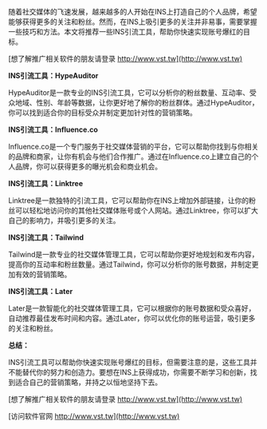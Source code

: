 随着社交媒体的飞速发展，越来越多的人开始在INS上打造自己的个人品牌，希望能够获得更多的关注和粉丝。然而，在INS上吸引更多的关注并非易事，需要掌握一些技巧和方法。本文将推荐一些INS引流工具，帮助你快速实现账号爆红的目标。

[想了解推广相关软件的朋友请登录 http://www.vst.tw](http://www.vst.tw)

**INS引流工具：HypeAuditor**

HypeAuditor是一款专业的INS引流工具，它可以分析你的粉丝数量、互动率、受众地域、性别、年龄等数据，让你更好地了解你的粉丝群体。通过HypeAuditor，你可以找到适合你的目标受众并制定更加针对性的营销策略。

**INS引流工具：Influence.co**

Influence.co是一个专门服务于社交媒体营销的平台，它可以帮助你找到与你相关的品牌和商家，让你有机会与他们合作推广。通过在Influence.co上建立自己的个人品牌，你可以获得更多的曝光机会和商业机会。

**INS引流工具：Linktree**

Linktree是一款独特的引流工具，它可以帮助你在INS上增加外部链接，让你的粉丝可以轻松地访问你的其他社交媒体账号或个人网站。通过Linktree，你可以扩大自己的影响力，并吸引更多的关注。

**INS引流工具：Tailwind**

Tailwind是一款专业的社交媒体管理工具，它可以帮助你更好地规划和发布内容，提高你的互动率和粉丝数量。通过Tailwind，你可以分析你的账号数据，并制定更加有效的营销策略。

**INS引流工具：Later**

Later是一款智能化的社交媒体管理工具，它可以根据你的账号数据和受众喜好，自动推荐最佳发布时间和内容。通过Later，你可以优化你的账号运营，吸引更多的关注和粉丝。

**总结：**

INS引流工具可以帮助你快速实现账号爆红的目标，但需要注意的是，这些工具并不能替代你的努力和创造力。要想在INS上获得成功，你需要不断学习和创新，找到适合自己的营销策略，并持之以恒地坚持下去。

[想了解推广相关软件的朋友请登录 http://www.vst.tw](http://www.vst.tw)


[访问软件官网 http://www.vst.tw](http://www.vst.tw)
